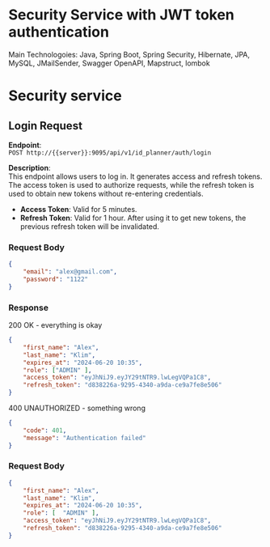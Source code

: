 # Security Service with JWT token authentication
Main Technologoies: Java, Spring Boot, Spring Security, Hibernate, JPA, MySQL, JMailSender, Swagger OpenAPI, Mapstruct, lombok

# Security service

## Login Request

**Endpoint**:  
`POST http://{{server}}:9095/api/v1/id_planner/auth/login`

**Description**:  
This endpoint allows users to log in. It generates access and refresh tokens. The access token is used to authorize requests, while the refresh token is used to obtain new tokens without re-entering credentials.

- **Access Token**: Valid for 5 minutes.
- **Refresh Token**: Valid for 1 hour. After using it to get new tokens, the previous refresh token will be invalidated.

### Request Body

```json
{
    "email": "alex@gmail.com",
    "password": "1122"
}
```

### Response 
200 OK - everything is okay

```json
{
    "first_name": "Alex",
    "last_name": "Klim",
    "expires_at": "2024-06-20 10:35",
    "role": ["ADMIN" ],
    "access_token": "eyJhNiJ9.eyJY29tNTR9.lwLegVQPa1C8",
    "refresh_token": "d838226a-9295-4340-a9da-ce9a7fe8e506"
}
```

400 UNAUTHORIZED - something wrong

```json
{
    "code": 401,
    "message": "Authentication failed"
}
```

### Request Body

```json
{
    "first_name": "Alex",
    "last_name": "Klim",
    "expires_at": "2024-06-20 10:35",
    "role": [  "ADMIN" ],
    "access_token": "eyJhNiJ9.eyJY29tNTR9.lwLegVQPa1C8",
    "refresh_token": "d838226a-9295-4340-a9da-ce9a7fe8e506"
}
```

